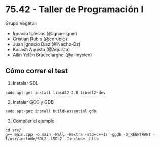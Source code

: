 # 75.42 - Taller de Programación I

Grupo Vegetal:
  * Ignacio Iglesias (@ignamiguel)
  * Cristian Rubio (@cdrubio)
  * Juan Ignacio Díaz (@Nacho-Dz)
  * Kailásh Aquista (@Aquista)
  * Ailín Yelén Braccelarghe (@ailinyelen)

## Cómo correr el test
1. Instalar SDL
```
sudo apt-get install libsdl2-2.0 libsdl2-dev
```

2. Instalar GCC y GDB
```
sudo apt-get install build-essential gdb
```

3. Compilar el ejemplo
```
cd src/
g++ main.cpp -o main -Wall -Wextra -std=c++17 -ggdb -D_REENTRANT -I/usr/include/SDL2 -lSDL2 -Iinclude -Llib
```